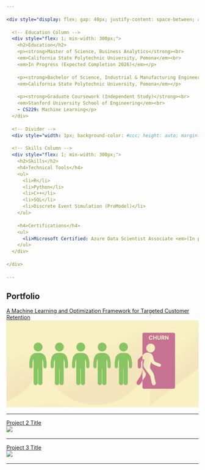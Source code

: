 ```yaml
---

<div style="display: flex; gap: 40px; justify-content: space-between; align-items: flex-start; flex-wrap: wrap;">

  <!-- Education Column -->
  <div style="flex: 1; min-width: 300px;">
    <h2>Education</h2>
    <p><strong>Master of Science, Business Analytics</strong><br>
    <em>California State Polytechnic University, Pomona</em><br>
    <em>In Progress (Expected Completion 2026)</em></p>

    <p><strong>Bachelor of Science, Industrial & Manufacturing Engineering</strong><br>
    <em>California State Polytechnic University, Pomona</em></p>

    <p><strong>Graduate Coursework (Independent Study)</strong><br>
    <em>Stanford University School of Engineering</em><br>
    - CS229: Machine Learning</p>
  </div>

  <!-- Divider -->
  <div style="width: 1px; background-color: #ccc; height: auto; margin: 0 10px;"></div>

  <!-- Skills Column -->
  <div style="flex: 1; min-width: 300px;">
    <h2>Skills</h2>
    <h4>Technical Tools</h4>
    <ul>
      <li>R</li>
      <li>Python</li>
      <li>C++</li>
      <li>SQL</li>
      <li>Discrete Event Simulation (ProModel)</li>
    </ul>

    <h4>Certifications</h4>
    <ul>
      <li>Microsoft Certified: Azure Data Scientist Associate <em>(In progress)</em></li>
    </ul>
  </div>

</div>

---
```


## Portfolio

[A Machine Learning and Optimization Framework for Targeted Customer Retention](/Customer_Retention.md)  
<img src="images/Picture1.png?raw=true"/>

---

[Project 2 Title](/pdf/sample_presentation.pdf)  
<img src="images/dummy_thumbnail.jpg?raw=true"/>

---

[Project 3 Title](http://example.com/)  
<img src="images/dummy_thumbnail.jpg?raw=true"/>

---
